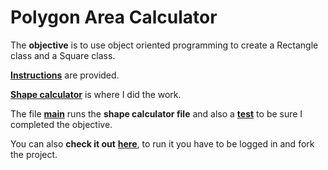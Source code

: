# Polygon Area Calculator

The **objective** is to use object oriented programming to create a Rectangle class and a Square class.

[**Instructions**](https://github.com/LautaroOchotorena/Scientific-Computing-with-Python-Freecodecamp/blob/main/Polygon%20Area%20Calculator/Instructions.md) are provided.

[**Shape calculator**](https://github.com/LautaroOchotorena/Scientific-Computing-with-Python-Freecodecamp/blob/main/Polygon%20Area%20Calculator/shape_calculator.py) is where I did the work.

The file [**main**](https://github.com/LautaroOchotorena/Scientific-Computing-with-Python-Freecodecamp/blob/main/Polygon%20Area%20Calculator/main.py) runs the **shape calculator file** and also a [**test**](https://github.com/LautaroOchotorena/Scientific-Computing-with-Python-Freecodecamp/blob/main/Polygon%20Area%20Calculator/test_module.py) to be sure I completed the objective.

You can also **check it out** [**here**](https://replit.com/@LautaroOchotore/Polygon-Area-Calculator), to run it you have to be logged in and fork the project.
